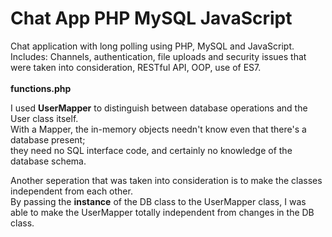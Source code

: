 # Chat App PHP MySQL JavaScript
Chat application with long polling using PHP, MySQL and JavaScript.<br>
Includes: Channels, authentication, file uploads and security issues that were taken into consideration, RESTful API, OOP, use of ES7.<br><br>
<b>functions.php</b><br>

I used <b>UserMapper</b> to distinguish between database operations and the User class itself.<br>
With a Mapper, the in-memory objects needn't know even that there's a database present;<br>
they need no SQL interface code, and certainly no knowledge of the database schema.<br>

Another seperation that was taken into consideration is to make the classes independent from each other.<br>
By passing the <b>instance</b> of the DB class to the UserMapper class, I was able to make the UserMapper totally independent from changes in the DB class.<br>


